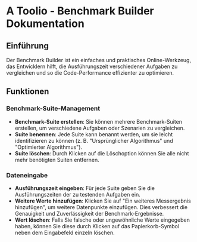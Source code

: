 # A Toolio - Benchmark Builder Dokumentation

## Einführung

Der Benchmark Builder ist ein einfaches und praktisches Online-Werkzeug, das Entwicklern hilft, die Ausführungszeit verschiedener Aufgaben zu vergleichen und so die Code-Performance effizienter zu optimieren.

## Funktionen

### Benchmark-Suite-Management
- **Benchmark-Suite erstellen**: Sie können mehrere Benchmark-Suiten erstellen, um verschiedene Aufgaben oder Szenarien zu vergleichen.
- **Suite benennen**: Jede Suite kann benannt werden, um sie leicht identifizieren zu können (z. B. "Ursprünglicher Algorithmus" und "Optimierter Algorithmus").
- **Suite löschen**: Durch Klicken auf die Löschoption können Sie alle nicht mehr benötigten Suiten entfernen.

### Dateneingabe
- **Ausführungszeit eingeben**: Für jede Suite geben Sie die Ausführungszeiten der zu testenden Aufgaben ein.
- **Weitere Werte hinzufügen**: Klicken Sie auf "Ein weiteres Messergebnis hinzufügen", um weitere Datenpunkte einzufügen. Dies verbessert die Genauigkeit und Zuverlässigkeit der Benchmark-Ergebnisse.
- **Wert löschen**: Falls Sie falsche oder ungewöhnliche Werte eingegeben haben, können Sie diese durch Klicken auf das Papierkorb-Symbol neben dem Eingabefeld einzeln löschen.